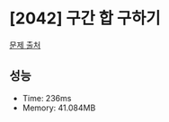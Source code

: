 # [2042] 구간 합 구하기

[문제 출처](https://www.acmicpc.net/problem/2042)

## 성능

- Time: 236ms
- Memory: 41.084MB